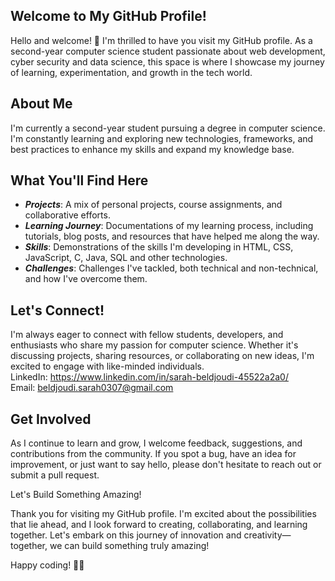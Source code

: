 ## Welcome to My GitHub Profile!

Hello and welcome! 👋 I'm thrilled to have you visit my GitHub profile. As a second-year computer science student passionate about web development, cyber security and data science, this space is where I showcase my journey of learning, experimentation, and growth in the tech world.


## About Me  

I'm currently a second-year student pursuing a degree in computer science. I'm constantly learning and exploring new technologies, frameworks, and best practices to enhance my skills and expand my knowledge base.


## What You'll Find Here 

- ***Projects***: A mix of personal projects, course assignments, and collaborative efforts.<br>
- ***Learning Journey***: Documentations of my learning process, including tutorials, blog posts, and resources that have helped me along the way.<br>
- ***Skills***: Demonstrations of the skills I'm developing in HTML, CSS, JavaScript, C, Java, SQL and other technologies.<br>
- ***Challenges***: Challenges I've tackled, both technical and non-technical, and how I've overcome them.<br>


## Let's Connect! 

I'm always eager to connect with fellow students, developers, and enthusiasts who share my passion for computer science. Whether it's discussing projects, sharing resources, or collaborating on new ideas, I'm excited to engage with like-minded individuals.<br>
LinkedIn: https://www.linkedin.com/in/sarah-beldjoudi-45522a2a0/<br>
Email: beldjoudi.sarah0307@gmail.com<br>


## Get Involved 

As I continue to learn and grow, I welcome feedback, suggestions, and contributions from the community. If you spot a bug, have an idea for improvement, or just want to say hello, please don't hesitate to reach out or submit a pull request.<br>


Let's Build Something Amazing! <br>

Thank you for visiting my GitHub profile. I'm excited about the possibilities that lie ahead, and I look forward to creating, collaborating, and learning together. Let's embark on this journey of innovation and creativity—together, we can build something truly amazing!<br>

Happy coding! 🚀✨

